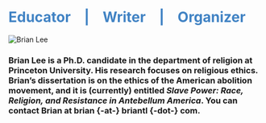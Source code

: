 <h1><span style="color:#4183C4"> Educator &nbsp;&nbsp;&nbsp;|&nbsp;&nbsp;&nbsp; Writer &nbsp;&nbsp;&nbsp;|&nbsp;&nbsp;&nbsp; Organizer</span></h1>

![Brian Lee](briantl-host.github.io/LeeBrian02.JPG)

### Brian Lee is a Ph.D. candidate in the department of religion at Princeton University. His research focuses on religious ethics. Brian’s dissertation is on the ethics of the American abolition movement, and it is (currently) entitled _Slave Power: Race, Religion, and Resistance in Antebellum America_. You can contact Brian at brian {-at-} briantl {-dot-} com.
